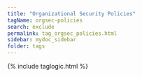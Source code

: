 ```yaml
---
title: "Organizational Security Policies"
tagName: orgsec-policies
search: exclude
permalink: tag_orgsec_policies.html
sidebar: mydoc_sidebar
folder: tags
---
```

{% include taglogic.html %}